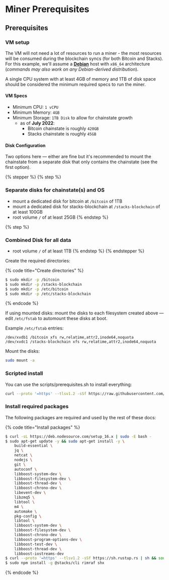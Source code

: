 # Miner Prerequisites

## Prerequisites

### VM setup

The VM will not need a lot of resources to run a miner - the most resources will be consumed during the blockchain syncs (for both Bitcoin and Stacks). For this example, we'll assume a [**Debian**](https://www.debian.org/) host with `x86_64` architecture (_commands may also work on any Debian-derived distribution_).

A single CPU system with at least 4GB of memory and 1TB of disk space should be considered the minimum required specs to run the miner.

#### VM Specs

* Minimum CPU: `1 vCPU`
* Minimum Memory: `4GB`
* Minimum Storage: `1TB Disk` to allow for chainstate growth
  * as of **July 2022**:
    * Bitcoin chainstate is roughly `420GB`
    * Stacks chainstate is roughly `45GB`

#### Disk Configuration

Two options here — either are fine but it's recommended to mount the chainstate from a separate disk that only contains the chainstate (see the first option).

{% stepper %}
{% step %}
### Separate disks for chainstate(s) and OS

* mount a dedicated disk for bitcoin at `/bitcoin` of 1TB
* mount a dedicated disk for stacks-blockchain at `/stacks-blockchain` of at least 100GB
* root volume `/` of at least 25GB
{% endstep %}

{% step %}
### Combined Disk for all data

* root volume `/` of at least 1TB
{% endstep %}
{% endstepper %}

Create the required directories:

{% code title="Create directories" %}
```bash
$ sudo mkdir -p /bitcoin
$ sudo mkdir -p /stacks-blockchain
$ sudo mkdir -p /etc/bitcoin
$ sudo mkdir -p /etc/stacks-blockchain
```
{% endcode %}

If using mounted disks: mount the disks to each filesystem created above — edit `/etc/fstab` to automount these disks at boot.

Example `/etc/fstab` entries:

```
/dev/xvdb1 /bitcoin xfs rw,relatime,attr2,inode64,noquota
/dev/xvdc1 /stacks-blockchain xfs rw,relatime,attr2,inode64,noquota
```

Mount the disks:

```bash
sudo mount -a
```

### Scripted install

You can use the scripts/prerequisites.sh to install everything:

```bash
curl --proto '=https' --tlsv1.2 -sSf https://raw.githubusercontent.com/stacksfoundation/miner-docs/main/scripts/prerequisites.sh | bash
```

### Install required packages

The following packages are required and used by the rest of these docs:

{% code title="Install packages" %}
```bash
$ curl -sL https://deb.nodesource.com/setup_16.x | sudo -E bash -
$ sudo apt-get update -y && sudo apt-get install -y \
    build-essential \
    jq \
    netcat \
    nodejs \
    git \
    autoconf \
    libboost-system-dev \
    libboost-filesystem-dev \
    libboost-thread-dev \
    libboost-chrono-dev \
    libevent-dev \
    libzmq5 \
    libtool \
    m4 \
    automake \
    pkg-config \
    libtool \
    libboost-system-dev \
    libboost-filesystem-dev \
    libboost-chrono-dev \
    libboost-program-options-dev \
    libboost-test-dev \
    libboost-thread-dev \
    libboost-iostreams-dev
$ curl --proto '=https' --tlsv1.2 -sSf https://sh.rustup.rs | sh && source $HOME/.cargo/env
$ sudo npm install -g @stacks/cli rimraf shx
```
{% endcode %}

